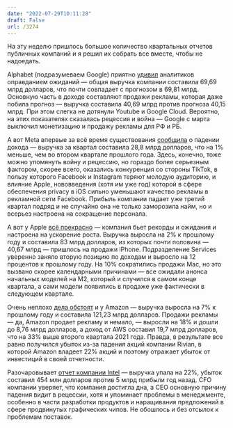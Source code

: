 ```yaml
---
date: "2022-07-29T10:11:28"
draft: False
url: /3274
---
```


На эту неделю пришлось большое количество квартальных отчетов публичных компаний и я решил их собрать все вместе, чтобы не надоедать.

Alphabet (подразумеваем Google) приятно [удивил](https://www.reuters.com/technology/google-parent-alphabet-posts-higher-quarterly-revenue-2022-07-26/) аналитиков оправданием ожиданий — общая выручка компании составила 69,69 млрд долларов, что почти совпадает с прогнозом в 69,81 млрд. Основную часть в доходе составляют продажи рекламы, которая даже побила прогноз — выручка составила 40,69 млрд против прогноза 40,15 млрд. При этом слегка не дотянули Youtube и Google Cloud. Вероятно, на этих показателях сказалась рецессия и война — Google с марта выключил монетизацию и продажу рекламы для РФ и РБ.   
  
А вот Meta впервые за всё время существования [сообщила](https://www.wsj.com/articles/meta-facebook-q2-earnings-report-2022-11658883684?mod=djemalertNEWS) о падении дохода — выручка за квартал составила 28,8 млрд долларов, что на 1% меньше, чем во втором квартале прошлого года. Здесь, конечно, тоже можно упомянуть войну и рецессию, но гораздо более серьезным фактором, скорее всего, оказались конкуренция со стороны TikTok, в пользу которого Facebook и Instagram теряют молодую аудиторию, и влияние Apple, нововведения (хотя им уже год) которой в сфере обеспечения privacy в iOS сильно уменьшают качество рекламы в рекламной сети Facebook. Прибыль компании падает уже третий квартал подряд и не случайно она не только заморозила найм, но и всерьез настроена на сокращение персонала.   
  
А вот у Apple [всё прекрасно](https://www.cnbc.com/2022/07/28/apple-aapl-earnings-q3-2022.html) — компания бьет рекорды и ожидания и настроена на ускорение роста. Выручка выросла на 2% к прошлому году и составила 83 млрд долларов, из которых почти половина — 40,67 млрд — пришлось на продажи iPhone. Подразделение Services уверенно заняло вторую позицию по доходам и выросло на 12 процентов к прошлому году. На 10% сократились продажи Mac, но это вызвано скорее календарными причинами — все ожидали анонса начальных моделей на M2, который и случился в самом конце квартала, а сами модели появились в продаже уже фактически в следующем квартале. 

Очень неплохо [дела обстоят](https://www.cnbc.com/2022/07/28/amazon-amzn-q2-2022-earnings.html) и у Amazon — выручка выросла на 7% к прошлому году и составила 121,23 млрд долларов. Продажи рекламы — да, Amazon продает рекламу и немало, — выросли на 18% и дошли до 8,76 млрд долларов, а доход от AWS составил 19,7 млрд долларов, что на 33% выше второго квартала 2021 года. Правда, в результате все равно получился убыток из-за падения акций компании Rivian, в которой Amazon владеет 22% акций и поэтому отражает убыток от инвестиций в своей отчетности.   
  
Разочаровывает [отчет компании Intel](https://www.cnbc.com/2022/07/28/intel-intc-earnings-q2-2022.html) — выручка упала на 22%, убыток составил 454 млн долларов против 5 млрд прибыли год назад. CFO компании уверяет, что компания достигла дна, а CEO основную причину падения видит в рецессии, хотя и упоминает проблемы в менеджменте, особенно в части разработки продуктов и наращивания предложений в сфере продвинутых графических чипов. Не обошлось и без отсылок к проблемам поставок.
